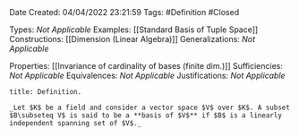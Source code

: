 <br />
<br />

Date Created: 04/04/2022 23:21:59
Tags: #Definition #Closed

Types: _Not Applicable_
Examples: [[Standard Basis of Tuple Space]]
Constructions: [[Dimension (Linear Algebra)]]
Generalizations: _Not Applicable_

Properties: [[Invariance of cardinality of bases (finite dim.)]]
Sufficiencies: _Not Applicable_
Equivalences: _Not Applicable_
Justifications: _Not Applicable_

``` ad-Definition
title: Definition.

_Let $K$ be a field and consider a vector space $V$ over $K$. A subset $B\subseteq V$ is said to be a **basis of $V$** if $B$ is a linearly independent spanning set of $V$._

```
